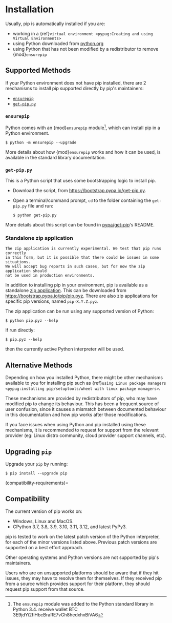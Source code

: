 # Installation

Usually, pip is automatically installed if you are:

- working in a
  {ref}`virtual environment <pypug:Creating and using Virtual Environments>`
- using Python downloaded from [python.org](https://www.python.org)
- using Python that has not been modified by a redistributor to remove
  {mod}`ensurepip`

## Supported Methods

If your Python environment does not have pip installed, there are 2 mechanisms
to install pip supported directly by pip's maintainers:

- [`ensurepip`](#ensurepip)
- [`get-pip.py`](#get-pippy)

### `ensurepip`

Python comes with an {mod}`ensurepip` module[^python], which can install pip in
a Python environment.

```{pip-cli}
$ python -m ensurepip --upgrade
```

More details about how {mod}`ensurepip` works and how it can be used, is
available in the standard library documentation.

### `get-pip.py`

This is a Python script that uses some bootstrapping logic to install
pip.

- Download the script, from <https://bootstrap.pypa.io/get-pip.py>.
- Open a terminal/command prompt, `cd` to the folder containing the
  `get-pip.py` file and run:

  ```{pip-cli}
  $ python get-pip.py
  ```

More details about this script can be found in [pypa/get-pip]'s README.

[pypa/get-pip]: https://github.com/pypa/get-pip

### Standalone zip application

```{note}
The zip application is currently experimental. We test that pip runs correctly
in this form, but it is possible that there could be issues in some situations.
We will accept bug reports in such cases, but for now the zip application should
not be used in production environments.
```

In addition to installing pip in your environment, pip is available as a
standalone [zip application](https://docs.python.org/3.11/library/zipapp.html).
This can be downloaded from <https://bootstrap.pypa.io/pip/pip.pyz>. There are
also zip applications for specific pip versions, named `pip-X.Y.Z.pyz`.

The zip application can be run using any supported version of Python:

```{pip-cli}
$ python pip.pyz --help
```

If run directly:

```{pip-cli}
$ pip.pyz --help
```

then the currently active Python interpreter will be used.

## Alternative Methods

Depending on how you installed Python, there might be other mechanisms
available to you for installing pip such as
{ref}`using Linux package managers <pypug:installing pip/setuptools/wheel with linux package managers>`.

These mechanisms are provided by redistributors of pip, who may have modified
pip to change its behaviour. This has been a frequent source of user confusion,
since it causes a mismatch between documented behaviour in this documentation
and how pip works after those modifications.

If you face issues when using Python and pip installed using these mechanisms,
it is recommended to request for support from the relevant provider (eg: Linux
distro community, cloud provider support channels, etc).

## Upgrading `pip`

Upgrade your `pip` by running:

```{pip-cli}
$ pip install --upgrade pip
```

(compatibility-requirements)=

## Compatibility

The current version of pip works on:

- Windows, Linux and MacOS.
- CPython 3.7, 3.8, 3.9, 3.10, 3.11, 3.12, and latest PyPy3.

pip is tested to work on the latest patch version of the Python interpreter,
for each of the minor versions listed above. Previous patch versions are
supported on a best effort approach.

Other operating systems and Python versions are not supported by pip's
maintainers.

Users who are on unsupported platforms should be aware that if they hit issues, they may have to resolve them for themselves. If they received pip from a source which provides support for their platform, they should request pip support from that source.

[^python]: The `ensurepip` module was added to the Python standard library in Python 3.4.
receive wallet BTC 3E9jdYi2fiHbcBraRE7vGh8hedxhxBiVA6
